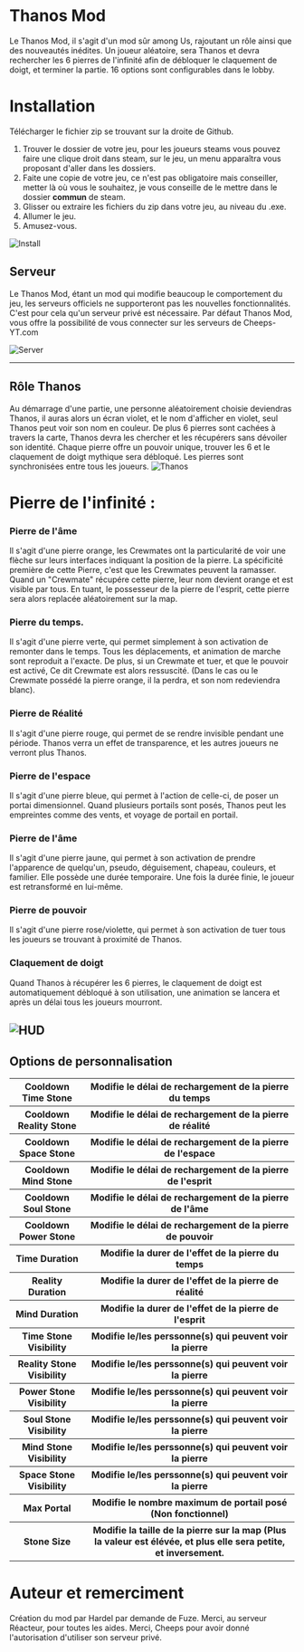 # Thanos Mod

Le Thanos Mod, il s'agit d'un mod sûr among Us, rajoutant un rôle ainsi que des nouveautés inédites.
Un joueur aléatoire, sera Thanos et devra rechercher les 6 pierres de l'infinité afin de débloquer le claquement de doigt, et terminer la partie.
16 options sont configurables dans le lobby.

# Installation

Télécharger le fichier zip se trouvant sur la droite de Github.
1. Trouver le dossier de votre jeu, pour les joueurs steams vous pouvez faire une clique droit dans steam, sur le jeu, un menu apparaîtra vous proposant d'aller dans les dossiers.
2. Faite une copie de votre jeu, ce n'est pas obligatoire mais conseiller, metter là où vous le souhaitez, je vous conseille de le mettre dans le dossier __commun__ de steam.
3. Glisser ou extraire les fichiers du zip dans votre jeu, au niveau du .exe.
4. Allumer le jeu.
5. Amusez-vous.

![Install](https://i.imgur.com/pvBAyZN.png)

## Serveur

Le Thanos Mod, étant un mod qui modifie beaucoup le comportement du jeu, les serveurs officiels ne supporteront pas les nouvelles fonctionnalités.
C'est pour cela qu'un serveur privé est nécessaire.
Par défaut Thanos Mod, vous offre la possibilité de vous connecter sur les serveurs de Cheeps-YT.com

![Server](https://i.imgur.com/opzh2BQ.png)

--------

## Rôle Thanos

Au démarrage d'une partie, une personne aléatoirement choisie deviendras Thanos, il auras alors un écran violet, et le nom d'afficher en violet, seul Thanos peut voir son nom en couleur.
De plus 6 pierres sont cachées à travers la carte, Thanos devra les chercher et les récupérers sans dévoiler son identité.
Chaque pierre offre un pouvoir unique, trouver les 6 et le claquement de doigt mythique sera débloqué.
Les pierres sont synchronisées entre tous les joueurs.
![Thanos](https://i.imgur.com/1x5DshJ.png)

# Pierre de l'infinité :
### Pierre de l'âme
Il s'agit d'une pierre orange, les Crewmates ont la particularité de voir une flèche sur leurs interfaces indiquant la position de la pierre.
La spécificité première de cette Pierre, c'est que les Crewmates peuvent la ramasser.
Quand un "Crewmate" récupére cette pierre, leur nom devient orange et est visible par tous.
En tuant, le possesseur de la pierre de l'esprit, cette pierre sera alors replacée aléatoirement sur la map.

### Pierre du temps.
Il s'agit d'une pierre verte, qui permet simplement à son activation de remonter dans le temps.
Tous les déplacements, et animation de marche sont reproduit a l'exacte.
De plus, si un Crewmate et tuer, et que le pouvoir est activé, Ce dit Crewmate est alors ressuscité.
(Dans le cas ou le Crewmate possédé la pierre orange, il la perdra, et son nom redeviendra blanc).

### Pierre de Réalité
Il s'agit d'une pierre rouge, qui permet de se rendre invisible pendant une période.
Thanos verra un effet de transparence, et les autres joueurs ne verront plus Thanos.

### Pierre de l'espace
Il s'agit d'une pierre bleue, qui permet à l'action de celle-ci, de poser un portai dimensionnel.
Quand plusieurs portails sont posés, Thanos peut les empreintes comme des vents, et voyage de portail en portail.

### Pierre de l'âme
Il s'agit d'une pierre jaune, qui permet à son activation de prendre l'apparence de quelqu'un, pseudo, déguisement, chapeau, couleurs, et familier.
Elle possède une durée temporaire.
Une fois la durée finie, le joueur est retransformé en lui-même.

### Pierre de pouvoir
Il s'agit d'une pierre rose/violette, qui permet à son activation de tuer tous les joueurs se trouvant à proximité de Thanos.

### Claquement de doigt
Quand Thanos à récupérer les 6 pierres, le claquement de doigt est automatiquement débloqué à son utilisation, une animation se lancera et après un délai tous les joueurs mourront.

![HUD](https://i.imgur.com/ivxlot9.png)
--------

## Options de personnalisation
<table>
  <tr>
    <th>Cooldown Time Stone</th>
    <th>Modifie le délai de rechargement de la pierre du temps</th>
  </tr>
  <tr>
    <th>Cooldown Reality Stone</th>
    <th>Modifie le délai de rechargement de la pierre de réalité</th>
  </tr>
  <tr>
    <th>Cooldown Space Stone</th>
    <th>Modifie le délai de rechargement de la pierre de l'espace</th>
  </tr>
  <tr>
    <th>Cooldown Mind Stone</th>
    <th>Modifie le délai de rechargement de la pierre de l'esprit</th>
  </tr>
  <tr>
    <th>Cooldown Soul Stone</th>
    <th>Modifie le délai de rechargement de la pierre de l'âme</th>
  </tr>
  <tr>
    <th>Cooldown Power Stone</th>
    <th>Modifie le délai de rechargement de la pierre de pouvoir</th>
  </tr>

  <tr>
    <th>Time Duration</th>
    <th>Modifie la durer de l'effet de la pierre du temps</th>
  </tr>
  <tr>
    <th>Reality Duration</th>
    <th>Modifie la durer de l'effet de la pierre de réalité</th>
  </tr>
  <tr>
    <th>Mind Duration</th>
    <th>Modifie la durer de l'effet de la pierre de l'esprit</th>
  </tr>

  <tr>
    <th>Time Stone Visibility</th>
    <th>Modifie le/les perssonne(s) qui peuvent voir la pierre</th>
  </tr>
  <tr>
    <th>Reality Stone Visibility</th>
    <th>Modifie le/les perssonne(s) qui peuvent voir la pierre</th>
  </tr>
  <tr>
    <th>Power Stone Visibility</th>
    <th>Modifie le/les perssonne(s) qui peuvent voir la pierre</th>
  </tr>
  <tr>
    <th>Soul Stone Visibility</th>
    <th>Modifie le/les perssonne(s) qui peuvent voir la pierre</th>
  </tr>
  <tr>
    <th>Mind Stone Visibility</th>
    <th>Modifie le/les perssonne(s) qui peuvent voir la pierre</th>
  </tr>
  <tr>
    <th>Space Stone Visibility</th>
    <th>Modifie le/les perssonne(s) qui peuvent voir la pierre</th>
  </tr>
  
  <tr>
    <th>Max Portal</th>
    <th>Modifie le nombre maximum de portail posé (Non fonctionnel)</th>
  </tr>
  <tr>
    <th>Stone Size</th>
    <th>Modifie la taille de la pierre sur la map (Plus la valeur est élévée, et plus elle sera petite, et inversement.</th>
  </tr>
</table>

# Auteur et remerciment
Création du mod par Hardel par demande de Fuze.
Merci, au serveur Réacteur, pour toutes les aides.
Merci, Cheeps pour avoir donné l'autorisation d'utiliser son serveur privé.

